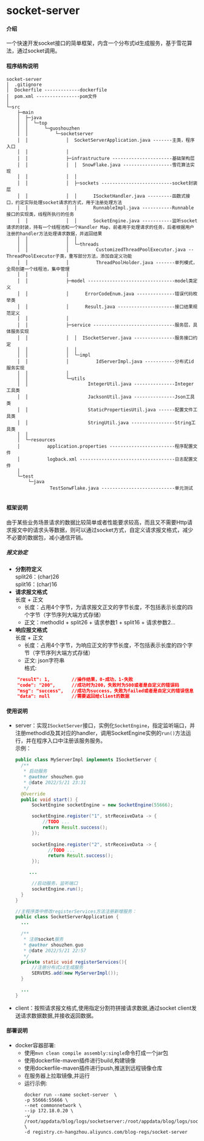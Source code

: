 # socket-server

#### 介绍
一个快速开发socket接口的简单框架，内含一个分布式id生成服务，基于雪花算法，通过socket调用。

#### 程序结构说明
```
socket-server
│  .gitignore
│  Dockerfile -------------dockerfile
│  pom.xml ----------------pom文件
│  
└─src
    ├─main
    │  ├─java
    │  │  └─top
    │  │      └─guoshouzhen
    │  │          └─socketserver
    │  │              │  SocketServerApplication.java -------主类，程序入口
    │  │              │  
    │  │              ├─infrastructure ----------------------基础架构层
    │  │              │  │  SnowFlake.java ------------------雪花算法实现
    │  │              │  │  
    │  │              │  ├─sockets --------------------------socket封装层
    │  │              │  │      ISocketHandler.java ---------函数式接口，约定实际处理socket请求的方式，用于注册处理方法
    │  │              │  │      RunnableImpl.java -----------Runnable接口的实现类，线程所执行的任务
    │  │              │  │      SocketEngine.java -----------监听socket请求的封装，持有一个线程池和一个Handler Map，前者用于处理请求的任务，后者根据用户注册的handler方法处理请求数据，并返回结果
    │  │              │  │      
    │  │              │  └─threads
    │  │              │          CustomizedThreadPoolExecutor.java --ThreadPoolExecutor子类，重写部分方法，添加自定义功能
    │  │              │          ThreadPoolHolder.java -------单列模式，全局创建一个线程池，集中管理
    │  │              │          
    │  │              ├─model --------------------------------model类定义
    │  │              │      ErrorCodeEnum.java --------------错误代码枚举类
    │  │              │      Result.java ---------------------接口结果规范定义
    │  │              │      
    │  │              ├─service ------------------------------服务层，具体服务实现
    │  │              │  │  ISocketServer.java ---------------服务接口约定
    │  │              │  │  
    │  │              │  └─impl
    │  │              │          IdServerImpl.java -----------分布式id服务实现
    │  │              │          
    │  │              └─utils
    │  │                      IntegerUtil.java ---------------Integer工具类
    │  │                      JacksonUtil.java ---------------Json工具类
    │  │                      StaticPropertiesUtil.java ------配置文件工具类
    │  │                      StringUtil.java ----------------String工具类
    │  │                      
    │  └─resources
    │          application.properties ------------------------程序配置文件
    │          logback.xml -----------------------------------日志配置文件
    │          
    └─test
        └─java
                TestSonwFlake.java ---------------------------单元测试
                
```
#### 框架说明
由于某些业务场景请求的数据比较简单或者性能要求较高，而且又不需要Http请求报文中的请求头等数据，则可以通过socket方式，自定义请求报文格式，减少不必要的数据包，减小通信开销。
##### 报文协定
* **分割符定义**  
split26：(char)26  
split16：(char)16
* **请求报文格式**  
	长度 + 正文
	- 长度：占用4个字节，为请求报文正文的字节长度，不包括表示长度的四个字节（字节序列大端方式存储）
	- 正文：methodId + split26 + 请求参数1 + split16 + 请求参数2...
* **响应报文格式**  
	长度 + 正文
	- 长度：占用4个字节，为响应正文的字节长度，不包括表示长度的四个字节（字节序列大端方式存储）
	- 正文: json字符串  
		格式:
```json
	"result": 1, 		//操作结果，0-成功，1-失败
  	"code": "200", 		//成功时为200，失败时为500或者是自定义的错误码
	"msg": "success", 	//成功为success，失败为failed或者是自定义的错误信息
	"data": null 		//需要返回给client的数据
```

#### 使用说明
* server：实现`ISocketServer`接口，实例化`SocketEngine`，指定监听端口，并注册methodId及其对应的handler，调用SocketEngine实例的`run()`方法运行，并在程序入口中注册该服务服务。  
    示例：
    ```java
  public class MyServerImpl implements ISocketServer {
      /**
       * 启动服务
       * @author shouzhen.guo
       * @date 2022/5/21 23:31
       */
      @Override
      public void start() {
          SocketEngine socketEngine = new SocketEngine(55666);
  
          socketEngine.register("1", strReceiveData -> {
              //TODO ...
              return Result.success();
          });
          
          socketEngine.register("2", strReceiveData -> {
                //TODO ...
                return Result.success();
          });
  
         ...
  
          //启动服务，监听端口
          socketEngine.run();
      }
  }
  
  //主程序类中修改registerServices方法注册新增服务：
  public class SocketServerApplication { 
      ...
   
      /**
       * 注册socket服务
       * @author shouzhen.guo
       * @date 2022/5/21 22:57
       */
      private static void registerServices(){
          //注册分布式id生成服务
          SERVERS.add(new MyServerImpl());
      }
  
      ...
  }
    ```
* client：按照请求报文格式,使用指定分割符拼接请求数据,通过socket client发送请求数据数据,并接收返回数据。
#### 部署说明
* docker容器部署:
	- 使用`mvn clean compile assembly:single`命令打成一个jar包
	- 使用dockerfile-maven插件进行build,构建镜像
	- 使用dockerfile-maven插件进行push,推送到远程镜像仓库
	- 在服务器上拉取镜像,并运行
	- 运行示例:
		```
		docker run --name socket-server  \
		-p 55666:55666 \
		--net commonnetwork \
		--ip 172.18.0.20 \
		-v /root/appdata/blog/logs/socketserver:/root/appdata/blog/logs/socketserver \
		-d registry.cn-hangzhou.aliyuncs.com/blog-regs/socket-server
		```

